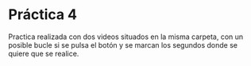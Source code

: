 # Práctica 4
Practica realizada con dos videos situados en la misma carpeta, con un posible bucle si se pulsa el botón y se marcan los segundos donde se quiere que se realice.
